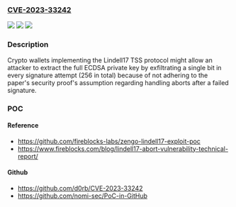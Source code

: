 ### [CVE-2023-33242](https://cve.mitre.org/cgi-bin/cvename.cgi?name=CVE-2023-33242)
![](https://img.shields.io/static/v1?label=Product&message=Wallet&color=blue)
![](https://img.shields.io/static/v1?label=Version&message=%3D%2017%20&color=brighgreen)
![](https://img.shields.io/static/v1?label=Vulnerability&message=Private%20Key%20Exfiltration&color=brighgreen)

### Description

Crypto wallets implementing the Lindell17 TSS protocol might allow an attacker to extract the full ECDSA private key by exfiltrating a single bit in every signature attempt (256 in total) because of not adhering to the paper's security proof's assumption regarding handling aborts after a failed signature.

### POC

#### Reference
- https://github.com/fireblocks-labs/zengo-lindell17-exploit-poc
- https://www.fireblocks.com/blog/lindell17-abort-vulnerability-technical-report/

#### Github
- https://github.com/d0rb/CVE-2023-33242
- https://github.com/nomi-sec/PoC-in-GitHub

